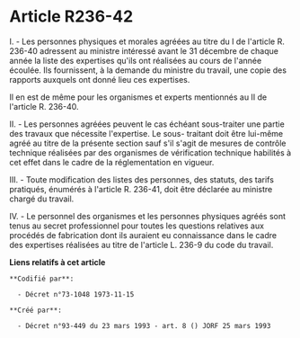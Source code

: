 # Article R236-42

I. - Les personnes physiques et morales agréées au titre du I de l'article R. 236-40 adressent au ministre intéressé avant le
31 décembre de chaque année la liste des expertises qu'ils ont réalisées au cours de l'année écoulée. Ils fournissent, à la
demande du ministre du travail, une copie des rapports auxquels ont donné lieu ces expertises.

Il en est de même pour les organismes et experts mentionnés au II de l'article R. 236-40.

II. - Les personnes agréées peuvent le cas échéant sous-traiter une partie des travaux que nécessite l'expertise. Le sous-
traitant doit être lui-même agréé au titre de la présente section sauf s'il s'agit de mesures de contrôle technique réalisées
par des organismes de vérification technique habilités à cet effet dans le cadre de la réglementation en vigueur.

III. - Toute modification des listes des personnes, des statuts, des tarifs pratiqués, énumérés à l'article R. 236-41, doit
être déclarée au ministre chargé du travail.

IV. - Le personnel des organismes et les personnes physiques agréés sont tenus au secret professionnel pour toutes les
questions relatives aux procédés de fabrication dont ils auraient eu connaissance dans le cadre des expertises réalisées au
titre de l'article L. 236-9 du code du travail.

**Liens relatifs à cet article**

	**Codifié par**:

	  - Décret n°73-1048 1973-11-15

	**Créé par**:

	  - Décret n°93-449 du 23 mars 1993 - art. 8 () JORF 25 mars 1993
